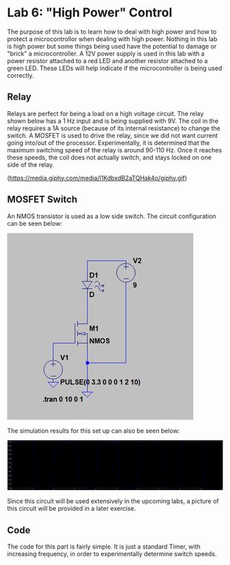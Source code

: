 # Lab 6: "High Power" Control
The purpose of this lab is to learn how to deal with high power and how to protect a microcontrollor when dealing with high power.  Nothing in this lab is high power but some things being used have the potential to damage or "brick" a microcontroller.  A 12V power supply is used in this lab with a power resistor attached to a red LED and another resistor attached to a green LED.  These LEDs will help indicate if the microcontroller is being used correctly.

## Relay
Relays are perfect for being a load on a high voltage circuit.  The relay shown below has a 1 Hz input and is being supplied with 9V.
The coil in the relay requires a 1A source (because of its internal resistance) to change the switch.  A MOSFET is used to drive the relay, since we did not want current going into/out of the processor. Experimentally, it is determined that the maximum switching speed of the relay is around 90-110 Hz.
Once it reaches these speeds, the coil does not actually switch, and stays locked on one side of the relay.

(https://media.giphy.com/media/l1KdbxdB2aTQHak4o/giphy.gif)

## MOSFET Switch
An NMOS transistor is used as a low side switch. The circuit configuration can be seen below:

![](lowsideswitchschematic.PNG)

The simulation results for this set up can also be seen below:

![](lowsideswitchsimulation.PNG)

Since this circuit will be used extensively in the upcoming labs, a picture of this circuit will be provided in a later exercise.

## Code

The code for this part is fairly simple. It is just a standard Timer, with increasing frequency, in order to experimentally determine switch speeds.